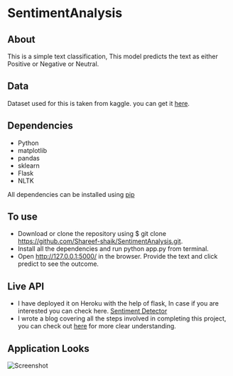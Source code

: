 # SentimentAnalysis


## About
 This is a simple text classification, This model predicts the text as either Positive or Negative or Neutral.
 
## Data
 Dataset used for this is taken from kaggle. you can get it [here](https://www.kaggle.com/snap/amazon-fine-food-reviews).

## Dependencies
* Python
* matplotlib
* pandas
* sklearn
* Flask
* NLTK

All dependencies can be installed using [pip](https://pip.pypa.io/en/stable/)

## To use

* Download or clone the repository using $ git clone https://github.com/Shareef-shaik/SentimentAnalysis.git.
* Install all the dependencies and run python app.py from terminal.
* Open http://127.0.0.1:5000/ in the browser. Provide the text and click predict to see the outcome.

## Live API
* I have deployed it on Heroku with the help of flask, In case if you are interested you can check here. 
[Sentiment Detector](http://sentiment.shareefshaik.me)
* I wrote a blog covering all the steps involved in completing this project, you can check out [here](https://medium.)  for more clear understanding.

## Application Looks


![Screenshot](images/Application_gif.gif)

